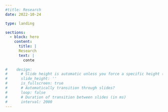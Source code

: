 ```yaml
---
#title: Research
date: 2022-10-24

type: landing

sections:
  - block: hero
    content:
      title: |
      Research
      text: |
        conte
      
#    design:
#      # Slide height is automatic unless you force a specific height (e.g. '400px')
#      slide_height: ''
#      is_fullscreen: true
#      # Automatically transition through slides?
#      loop: false
#      # Duration of transition between slides (in ms)
#      interval: 2000
---
```

